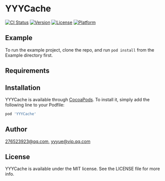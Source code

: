 # YYYCache

[![CI Status](https://img.shields.io/travis/276523923@qq.com/YYYCache.svg?style=flat)](https://travis-ci.org/276523923@qq.com/YYYCache)
[![Version](https://img.shields.io/cocoapods/v/YYYCache.svg?style=flat)](https://cocoapods.org/pods/YYYCache)
[![License](https://img.shields.io/cocoapods/l/YYYCache.svg?style=flat)](https://cocoapods.org/pods/YYYCache)
[![Platform](https://img.shields.io/cocoapods/p/YYYCache.svg?style=flat)](https://cocoapods.org/pods/YYYCache)

## Example

To run the example project, clone the repo, and run `pod install` from the Example directory first.

## Requirements

## Installation

YYYCache is available through [CocoaPods](https://cocoapods.org). To install
it, simply add the following line to your Podfile:

```ruby
pod 'YYYCache'
```

## Author

276523923@qq.com, yyyue@vip.qq.com

## License

YYYCache is available under the MIT license. See the LICENSE file for more info.
